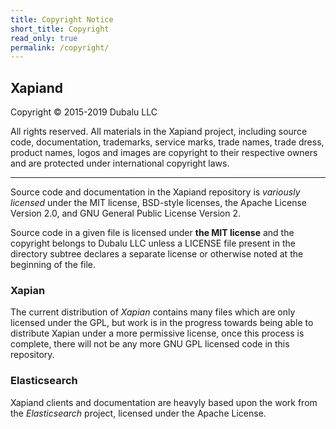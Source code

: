 ```yaml
---
title: Copyright Notice
short_title: Copyright
read_only: true
permalink: /copyright/
---
```


## Xapiand
Copyright &copy; 2015-2019 Dubalu LLC

All rights reserved. All materials in the Xapiand project, including source
code, documentation, trademarks, service marks, trade names, trade dress,
product names, logos and images are copyright to their respective owners and
are protected under international copyright laws.

---

Source code and documentation in the Xapiand repository is _variously licensed_
under the MIT license, BSD-style licenses, the Apache License Version 2.0, and
GNU General Public License Version 2.

Source code in a given file is licensed under **the MIT license** and the copyright
belongs to Dubalu LLC unless a LICENSE file present in the directory subtree
declares a separate license or otherwise noted at the beginning of the file.

### Xapian

The current distribution of _Xapian_ contains many files which are only licensed
under the GPL, but work is in the progress towards being able to distribute
Xapian under a more permissive license, once this process is complete, there
will not be any more GNU GPL licensed code in this repository.

### Elasticsearch

Xapiand clients and documentation are heavyly based upon the work from the
_Elasticsearch_ project, licensed under the Apache License.
